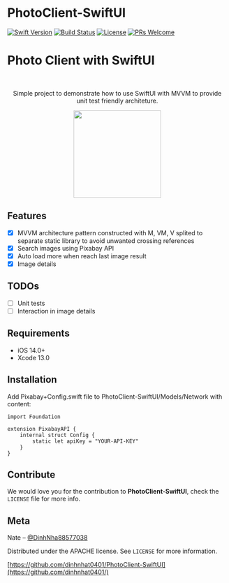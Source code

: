 # PhotoClient-SwiftUI

[![Swift Version][swift-image]][swift-url]
[![Build Status][travis-image]][travis-url]
[![License][license-image]][license-url]
[![PRs Welcome](https://img.shields.io/badge/PRs-welcome-brightgreen.svg?style=flat-square)](http://makeapullrequest.com)

# Photo Client with SwiftUI
<br />
<p align="center">
  <p align="center">
    Simple project to demonstrate how to use SwiftUI with MVVM to provide unit test friendly architeture.
  </p>
</p>

<p align="center">
  <img src= "https://user-images.githubusercontent.com/2002871/136699598-174aa157-4f06-4850-a3f6-d220af36732d.gif" width="200" >
</p>


## Features

- [x] MVVM architecture pattern constructed with M, VM, V splited to separate static library to avoid unwanted crossing references
- [x] Search images using Pixabay API
- [x] Auto load more when reach last image result
- [x] Image details

## TODOs

- [ ] Unit tests
- [ ] Interaction in image details

## Requirements

- iOS 14.0+
- Xcode 13.0

## Installation

Add Pixabay+Config.swift file to PhotoClient-SwiftUI/Models/Network with content:

```
import Foundation

extension PixabayAPI {
    internal struct Config {
        static let apiKey = "YOUR-API-KEY"
    }
}
```

## Contribute

We would love you for the contribution to **PhotoClient-SwiftUI**, check the ``LICENSE`` file for more info.

## Meta

Nate – [@DinhNha88577038](https://twitter.com/DinhNha88577038)

Distributed under the APACHE license. See ``LICENSE`` for more information.

[https://github.com/dinhnhat0401/PhotoClient-SwiftUI](https://github.com/dinhnhat0401/)

[swift-image]:https://img.shields.io/badge/swift-5.0-orange.svg
[swift-url]: https://swift.org/
[license-image]: https://img.shields.io/badge/License-APACHE-blue.svg
[license-url]: LICENSE
[travis-image]: https://img.shields.io/travis/dbader/node-datadog-metrics/master.svg?style=flat-square
[travis-url]: https://travis-ci.org/dbader/node-datadog-metrics
[codebeat-image]: https://codebeat.co/badges/c19b47ea-2f9d-45df-8458-b2d952fe9dad
[codebeat-url]: https://codebeat.co/projects/github-com-vsouza-awesomeios-com
